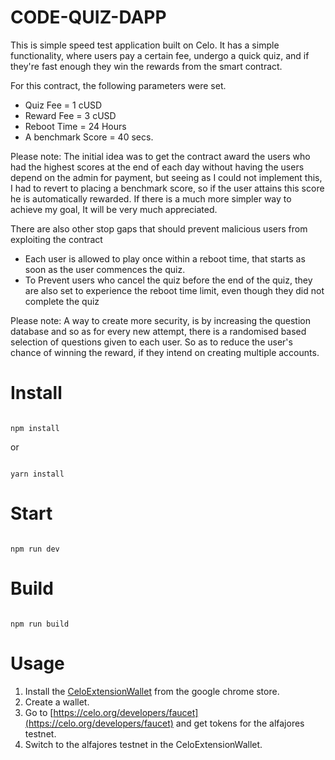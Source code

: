 # CODE-QUIZ-DAPP

This is simple speed test application built on Celo.
It has a simple functionality, where users pay a certain fee, undergo a quick quiz, and if they're fast enough they win the rewards from the smart contract.

For this contract, the following parameters were set.
* Quiz Fee = 1 cUSD
* Reward Fee = 3 cUSD
* Reboot Time = 24 Hours
* A benchmark Score = 40 secs.

Please note: The initial idea was to get the contract award the users who had the highest scores at the end of each day without having the users depend on the admin for payment,
but seeing as I could not implement this, I had to revert to placing a benchmark score, so if the user attains this score he is automatically rewarded.
If there is a much more simpler way to achieve my goal, It will be very much appreciated.

There are also other stop gaps that should prevent malicious users from exploiting the contract
* Each user is allowed to play once within a reboot time, that starts as soon as the user commences the quiz.
* To Prevent users who cancel the quiz before the end of the quiz, they are also set to experience the reboot time limit, even though they did not complete the     quiz

Please note: A way to create more security, is by increasing the question database and so as for every new attempt, there is a randomised based selection of questions given to each user. So as to reduce the user's chance of winning the reward, if they intend on creating multiple accounts.

# Install

```

npm install

```

or 

```

yarn install

```

# Start

```

npm run dev

```

# Build

```

npm run build

```
# Usage
1. Install the [CeloExtensionWallet](https://chrome.google.com/webstore/detail/celoextensionwallet/kkilomkmpmkbdnfelcpgckmpcaemjcdh?hl=en) from the google chrome store.
2. Create a wallet.
3. Go to [https://celo.org/developers/faucet](https://celo.org/developers/faucet) and get tokens for the alfajores testnet.
4. Switch to the alfajores testnet in the CeloExtensionWallet.
